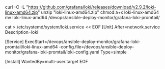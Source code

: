 
curl -O -L "https://github.com/grafana/loki/releases/download/v2.9.2/loki-linux-amd64.zip"
unzip "loki-linux-amd64.zip"
chmod a+x loki-linux-amd64
mv loki-linux-amd64 /devops/ansible-deploy-monitor/grafana-loki-promtail/

cat > /etc/systemd/system/loki.service << EOF
[Unit]
After=network.service
Description=loki

[Service]
ExecStart=/devops/ansible-deploy-monitor/grafana-loki-promtail/loki-linux-amd64 -config.file=/devops/ansible-deploy-monitor/grafana-loki-promtail/loki-config.yaml
Type=simple

[Install]
WantedBy=multi-user.target
EOF